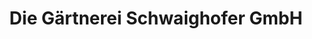 ---
title: "Die Gärtnerei Schwaighofer GmbH"
url: /saalfelden-am-steinernen-meer/die-gaertnerei-schwaighofer-gmbh/
shop: Blumen
---